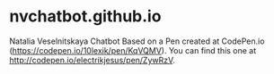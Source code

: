 # nvchatbot.github.io
Natalia Veselnitskaya Chatbot
Based on a Pen created at CodePen.io (https://codepen.io/10lexik/pen/KqVQMV). You can find this one at http://codepen.io/electrikjesus/pen/ZywRzV.

 
